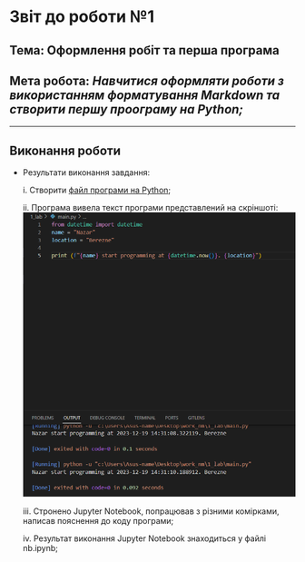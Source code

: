 # Звіт до роботи №1
## Тема: Оформлення робіт та перша програма
## Мета робота: *Навчитися оформляти роботи з використанням форматування Markdown та створити першу проограму на Python;*

---

## Виконання роботи
- Результати виконання завдання:

    i. Створити [файл програми на Python](main.py);
    
    ii. Програма вивела текст програми представлений на скріншоті:
    ![alt](Screenshot.png "Screenshot")

    iii. Стронено Jupyter Notebook, попрацював з різними комірками, написав пояснення до коду програми;
    
    iv. Результат виконання Jupyter Notebook знаходиться у файлі nb.ipynb;